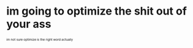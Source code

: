 # im going to optimize the shit out of your ass

<sub><sub><sub>im not sure optimize is the right word actually</sub></sub></sub>
